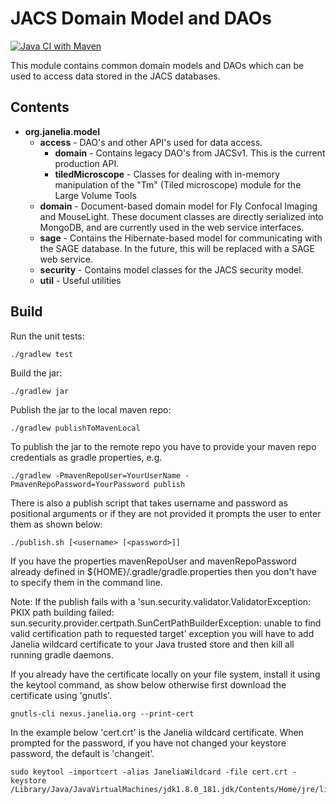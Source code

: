# JACS Domain Model and DAOs

[![Java CI with Maven](https://github.com/JaneliaSciComp/jacs-model/actions/workflows/gradle.yml/badge.svg)](https://github.com/JaneliaSciComp/jacs-model/actions/workflows/gradle.yml)

This module contains common domain models and DAOs which can be used to access data stored in the JACS databases.

## Contents

* **org.janelia.model**
    * **access** - DAO's and other API's used for data access.
        * **domain** - Contains legacy DAO's from JACSv1. This is the current production API.
        * **tiledMicroscope** - Classes for dealing with in-memory manipulation of the "Tm" (Tiled microscope) module for the Large Volume Tools
    * **domain** - Document-based domain model for Fly Confocal Imaging and MouseLight. These document classes are directly serialized into MongoDB, and are currently used in the web service interfaces.
    * **sage** - Contains the Hibernate-based model for communicating with the SAGE database. In the future, this will be replaced with a SAGE web service.
    * **security** - Contains model classes for the JACS security model.
    * **util** - Useful utilities

## Build 

Run the unit tests:
```
./gradlew test
```

Build the jar:
```
./gradlew jar
```

Publish the jar to the local maven repo:
```
./gradlew publishToMavenLocal
```

To publish the jar to the remote repo you have to provide your maven repo credentials as gradle properties, e.g.
```
./gradlew -PmavenRepoUser=YourUserName -PmavenRepoPassword=YourPassword publish
```

There is also a publish script that takes username and password as positional arguments or if they are not provided it prompts the user to enter them as shown below:
```
./publish.sh [<username> [<password>]]
```

If you have the properties mavenRepoUser and mavenRepoPassword already defined in ${HOME}/.gradle/gradle.properties then you don't have to specify them in the command line.

Note: If the publish fails with a 'sun.security.validator.ValidatorException: PKIX path building failed: sun.security.provider.certpath.SunCertPathBuilderException: unable to find valid certification path to requested target' exception you will have to add Janelia wildcard certificate to your Java trusted store and then kill all running gradle daemons.

If you already have the certificate locally on your file system, install it using the keytool command, as show below otherwise first download the certificate using 'gnutls'.
```
gnutls-cli nexus.janelia.org --print-cert
```

In the example below 'cert.crt' is the Janelia wildcard certificate. When prompted for the password, if you have not changed your keystore password, the default is 'changeit'.

```
sudo keytool -importcert -alias JaneliaWildcard -file cert.crt -keystore /Library/Java/JavaVirtualMachines/jdk1.8.0_181.jdk/Contents/Home/jre/lib/security/cacerts
```

